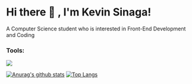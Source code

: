 # Hi there 👋 , I'm Kevin Sinaga!

A Computer Science student who is interested in Front-End Development and Coding

<!--
*KevinSinagaa/KevinSinaga* is a ✨ special ✨ repository because its `README.md` (this file) appears on your GitHub profile.

<!--Here are some ideas to get you started:
- 🔭 I’m currently working on ...
- 🌱 I’m currently learning
- 👯 I’m looking to collaborate on ...
- 🤔 I’m looking for help with ...
- 💬 Ask me about ...
- 📫 How to reach me: ...
- 😄 Pronouns: ...
- ⚡ Fun fact: ...
-->

### Tools:

<p>
    <img src="https://img.shields.io/badge/Text%20Editor-Visual%20Studio%20Code-blue?&logo=visual%20studio%20code&logoColor=blue" />
</p>

[![Anurag's github stats](https://github-readme-stats.vercel.app/api?username=pinggdev)](https://github.com/anuraghazra/github-readme-stats)
[![Top Langs](https://github-readme-stats.vercel.app/api/top-langs/?username=pingdevv&layout=compact)](https://github.com/anuraghazra/github-readme-stats)
